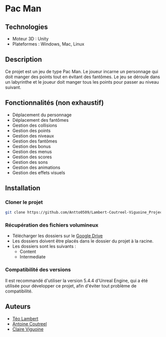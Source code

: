 # Pac Man

## Technologies
- Moteur 3D : Unity
- Plateformes : Windows, Mac, Linux

## Description
Ce projet est un jeu de type Pac Man. Le joueur incarne un personnage qui doit manger des points tout en évitant des fantômes. Le jeu se déroule dans un labyrinthe et le joueur doit manger tous les points pour passer au niveau suivant.

## Fonctionnalités (non exhaustif)
- Déplacement du personnage
- Déplacement des fantômes
- Gestion des collisions
- Gestion des points
- Gestion des niveaux
- Gestion des fantômes
- Gestion des bonus
- Gestion des menus
- Gestion des scores
- Gestion des sons
- Gestion des animations
- Gestion des effets visuels
  
## Installation
### Cloner le projet
```bash
git clone https://github.com/Antto0509/Lambert-Coutreel-Viguoine_Project.git
```

### Récupération des fichiers volumineux
- Télécharger les dossiers sur le [Google Drive](https://drive.google.com/drive/folders/1yDIURYddkw_88gu9ig0xIUOljuDGMUVE?usp=sharing)
- Les dossiers doivent être placés dans le dossier du projet à la racine.
- Les dossiers sont les suivants :
  - Content
  - Intermediate

### Compatibilité des versions
Il est recommandé d'utiliser la version 5.4.4 d'Unreal Engine, qui a été utilisée pour développer ce projet, afin d'éviter tout problème de compatibilité.

## Auteurs
- [Téo Lambert](https://www.linkedin.com/in/t%C3%A9o-lambert-874832253/)
- [Antoine Coutreel](https://linkedin.com/in/antoine-coutreel)
- [Claire Viguoine](https://www.linkedin.com/in/c-viguoine/)
